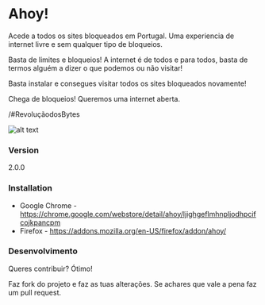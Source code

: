# Ahoy!

Acede a todos os sites bloqueados em Portugal. Uma experiencia de internet livre e sem qualquer tipo de bloqueios.

Basta de limites e bloqueios! A internet é de todos e para todos, basta de termos alguém a dizer o que podemos ou não visitar!

Basta instalar e consegues visitar todos os sites bloqueados novamente!

Chega de bloqueios! Queremos uma internet aberta.

/#RevoluçãodosBytes

![alt text](http://rafaelalmeida.pt/rdb.png "Ahoy!")

### Version
2.0.0


### Installation

- Google Chrome - https://chrome.google.com/webstore/detail/ahoy/ljighgeflmhnpljodhpcifcojkpancpm
- Firefox - https://addons.mozilla.org/en-US/firefox/addon/ahoy/

### Desenvolvimento

Queres contribuir? Ótimo!

Faz fork do projeto e faz as tuas alterações. Se achares que vale a pena faz um pull request.
